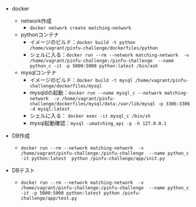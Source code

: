 - docker
  - network作成
    - `docker network create matching-network`
  - pythonコンテナ
    - イメージのビルド：`docker build -t python /home/vagrant/pinfu-challenge/dockerfiles/python `
    - シェルに入る：`docker run --rm --network matching-network  -v /home/vagrant/pinfu-challenge:/pinfu-challenge  --name python_c -it -p 5000:5000 python:latest /bin/ash`
  - mysqlコンテナ
    - イメージのビルド：`docker build -t mysql /home/vagrant/pinfu-challenge/dockerfiles/mysql`
    - mysqldの起動：`docker run --name mysql_c --network matching-network  -v /home/vagrant/pinfu-challenge/dockerfiles/mysql/data:/var/lib/mysql -p 3306:3306 -d mysql:latest`
    - シェルに入る： `docker exec -it mysql_c /bin/sh`
    - mysql起動確認：`mysql -umatching_api -p -h 127.0.0.1`


- DB作成
  - `docker run --rm --network matching-network  -v /home/vagrant/pinfu-challenge:/pinfu-challenge  --name python_c -it python:latest  python /pinfu-challenge/app/init.py`
- DBテスト
  - `docker run --rm --network matching-network  -v /home/vagrant/pinfu-challenge:/pinfu-challenge  --name python_c -it -p 5000:5000 python:latest python /pinfu-challenge/app/test.py`